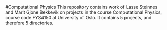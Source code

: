 #Computational Physics 
This repository contains work of Lasse Steinnes and Marit Gjone Bekkevik on projects in the course Computational Physics, course code FYS4150 at University of Oslo. It contains 5 projects, and therefore 5 directories. 